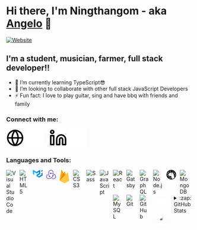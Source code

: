 # Hi there, I'm Ningthangom - aka [Angelo][website] 👋 

[![Website](https://img.shields.io/badge/Angelo101-webiste-green)](https://angelo101.netlify.app/)




## I'm a student, musician, farmer, full stack developer!!

<!-- - 🔭 Check out my VS Code course: [Become A VS Code SuperHero!][course]! -->
- 🌱 I’m currently learning TypeScript😎
- 👯 I’m looking to collaborate with other full stack JavaScript Developers
- ⚡ Fun fact: I love to play guitar, sing and have bbq with friends and family


### Connect with me:

[![website](./img/globe-light.svg)]( https://angelo101.netlify.app#gh-light-mode-only)
[![website](./img/globe-dark.svg)]( https://angelo101.netlify.app#gh-dark-mode-only)
&nbsp;&nbsp;
[![website](./img/linkedin-light.svg)](https://www.linkedin.com/in/ningthangom-shwebeth-angelo-709b45123/#gh-light-mode-only)
[![website](./img/linkedin-dark.svg)](https://www.linkedin.com/in/ningthangom-shwebeth-angelo-709b45123/#gh-dark-mode-only)


### Languages and Tools:

[<img align="left" alt="Visual Studio Code" width="26px" src="https://cdn.jsdelivr.net/gh/devicons/devicon/icons/vscode/vscode-original.svg" style="padding-right:10px;" />](https://code.visualstudio.com/)
[<img align="left" alt="HTML5" width="26px" src="https://cdn.jsdelivr.net/gh/devicons/devicon/icons/html5/html5-original.svg" style="padding-right:10px;" />](https://developer.mozilla.org/en-US/docs/Glossary/HTML5)
[<img align="left" alt="mui" width="26px" src="./img/material-ui-1.svg" style="padding-right:10px;" />](https://mui.com/)
[<img align="left" alt="redux" width="26px" src="./img/redux.svg" style="padding-right:10px;" />](https://redux.js.org/)
[<img align="left" alt="firebase" width="26px" src="./img/firebase-1.svg" style="padding-right:10px;" />](https://firebase.google.com/)
[<img align="left" alt="CSS3" width="26px" src="https://cdn.jsdelivr.net/gh/devicons/devicon/icons/css3/css3-original.svg" style="padding-right:10px;" />](https://www.youtube.com/watch?v=1Rs2ND1ryYc)
[<img align="left" alt="Sass" width="26px" src="https://cdn.jsdelivr.net/gh/devicons/devicon/icons/sass/sass-original.svg" style="padding-right:10px;" />](https://www.youtube.com/watch?v=_a5j7KoflTs)
[<img align="left" alt="JavaScript" width="26px" src="https://cdn.jsdelivr.net/gh/devicons/devicon/icons/javascript/javascript-original.svg" style="padding-right:10px;" />](https://www.javascript.com/)
[<img align="left" alt="React" width="26px" src="https://cdn.jsdelivr.net/gh/devicons/devicon/icons/react/react-original.svg" style="padding-right:10px;" />](https://reactjs.org/)
[<img align="left" alt="Gatsby" width="26px" src="https://cdn.jsdelivr.net/gh/devicons/devicon/icons/gatsby/gatsby-original.svg" style="padding-right:10px;" />](https://www.gatsbyjs.com/)
[<img align="left" alt="GraphQL" width="26px" src="https://cdn.jsdelivr.net/gh/devicons/devicon/icons/graphql/graphql-plain.svg" style="padding-right:10px;" />](https://graphql.org/)
[<img align="left" alt="Node.js" width="26px" src="https://cdn.jsdelivr.net/gh/devicons/devicon/icons/nodejs/nodejs-original.svg" style="padding-right:10px;" />](https://nodejs.org/en/)
[<img align="left" alt="Deno" width="26px" src="./img/deno-light.svg" style="padding-right:10px;" />](https://deno.land/)
[<img align="left" alt="MongoDB" width="26px" src="https://cdn.jsdelivr.net/gh/devicons/devicon/icons/mongodb/mongodb-original.svg" style="padding-right:10px;" />](https://www.mongodb.com/)
[<img align="left" alt="MySQL" width="26px" src="https://cdn.jsdelivr.net/gh/devicons/devicon/icons/mysql/mysql-original.svg" style="padding-right:10px;" />](https://www.mysql.com/)
[<img align="left" alt="Git" width="26px" src="https://cdn.jsdelivr.net/gh/devicons/devicon/icons/git/git-original.svg" style="padding-right:10px;" />](https://github.com/)
[<img align="left" alt="GitHub" width="26px" src="https://user-images.githubusercontent.com/3369400/139447912-e0f43f33-6d9f-45f8-be46-2df5bbc91289.png" style="padding-right:10px;" />](https://github.com/)
<!-- [<img align="left" alt="GitHub" width="26px" src="https://user-images.githubusercontent.com/3369400/139448065-39a229ba-4b06-434b-bc67-616e2ed80c8f.png" style="padding-right:10px;" />](https://github.com/)
[<img align="left" alt="Terminal" width="26px" src="./img/terminal-light.svg" style="padding-right:10px;" />](https://docs.microsoft.com/en-us/windows/terminal/) -->


[<img align="left" alt="Terminal" width="26px" src="./img/terminal-dark.svg" style="padding-right:10px; margin: 10px;"/>](https://docs.microsoft.com/en-us/windows/terminal/)
[<img align="left" alt="styled-component" width="26px" src="./img/style_component_logo.svg" style="padding-right:10px;margin: 10px;" />](https://styled-components.com/)
<br />
  ---

<details>
  <summary>:zap: GitHub Stats</summary>

  <img align="left" alt="codeSTACKr's GitHub Stats" src="https://github-readme-stats.vercel.app/api?username=Angelo101&show_icons=true&hide_border=false&title_color=ff652f&icon_color=FFE400&bg_color=09131B&text_color=ffffff&border_color=0c1a25" />

</details>

[website]: https://angelo101.netlify.app/


